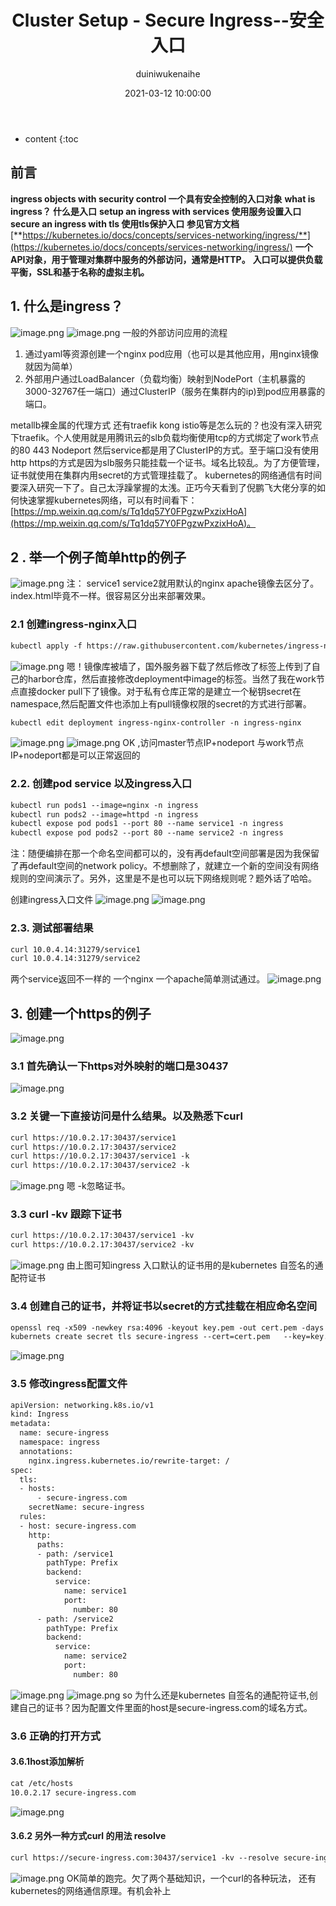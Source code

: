 ﻿---
layout: post
title: Cluster Setup - Secure Ingress--安全入口
date: 2021-03-12 10:00:00
category: cks
tags:  kubernetes cks ingress
author: duiniwukenaihe
---
* content
{:toc
## 前言
**ingress objects with security control             一个具有安全控制的入口对象**
**what is ingress？                           什么是入口**
**setup an ingress with services      使用服务设置入口**
**secure an ingress with tls     使用tls保护入口**
**参见官方文档**
[**https://kubernetes.io/docs/concepts/services-networking/ingress/**](https://kubernetes.io/docs/concepts/services-networking/ingress/)
**一个API对象，用于管理对集群中服务的外部访问，通常是HTTP。**
**入口可以提供负载平衡，SSL和基于名称的虚拟主机。**


## 1. 什么是ingress？
![image.png](https://img-blog.csdnimg.cn/img_convert/4e6d145e2780ab32c18792abbd6fdef0.png#align=left&display=inline&height=416&margin=[objectObject]&name=image.png&originHeight=416&originWidth=835&size=61753&status=done&style=none&width=835)
![image.png](https://img-blog.csdnimg.cn/img_convert/eb3e2a758c769c4b3e2054aa4caea1de.png#align=left&display=inline&height=472&margin=[objectObject]&name=image.png&originHeight=472&originWidth=869&size=77783&status=done&style=none&width=869)
一般的外部访问应用的流程

1. 通过yaml等资源创建一个nginx pod应用（也可以是其他应用，用nginx镜像就因为简单）
1. 外部用户通过LoadBalancer（负载均衡）映射到NodePort（主机暴露的3000-32767任一端口）通过ClusterIP（服务在集群内的ip)到pod应用暴露的端口。



metallb裸金属的代理方式 还有traefik kong  istio等是怎么玩的？也没有深入研究下traefik。个人使用就是用腾讯云的slb负载均衡使用tcp的方式绑定了work节点的80  443 Nodeport 然后service都是用了ClusterIP的方式。至于端口没有使用http https的方式是因为slb服务只能挂载一个证书。域名比较乱。为了方便管理，证书就使用在集群内用secret的方式管理挂载了。
kubernetes的网络通信有时间要深入研究一下了。自己太浮躁掌握的太浅。正巧今天看到了倪鹏飞大佬分享的如何快速掌握kubernetes网络，可以有时间看下：[https://mp.weixin.qq.com/s/Tq1dq57Y0FPgzwPxzixHoA](https://mp.weixin.qq.com/s/Tq1dq57Y0FPgzwPxzixHoA)。


## 2 . 举一个例子简单http的例子


![image.png](https://img-blog.csdnimg.cn/img_convert/ec60c3ad2b337855d4165c6846a95905.png#align=left&display=inline&height=507&margin=[objectObject]&name=image.png&originHeight=507&originWidth=880&size=142244&status=done&style=none&width=880)
注： service1 service2就用默认的nginx  apache镜像去区分了。index.html毕竟不一样。很容易区分出来部署效果。
### 2.1 创建ingress-nginx入口
```html
kubectl apply -f https://raw.githubusercontent.com/kubernetes/ingress-nginx/controller-v0.40.2/deploy/static/provider/baremetal/deploy.yaml
```
![image.png](https://img-blog.csdnimg.cn/img_convert/eab5337ca6d9827e91bce2df54e3ebfc.png#align=left&display=inline&height=615&margin=[objectObject]&name=image.png&originHeight=615&originWidth=1597&size=102091&status=done&style=none&width=1597)
嗯！镜像库被墙了，国外服务器下载了然后修改了标签上传到了自己的harbor仓库，然后直接修改deployment中image的标签。当然了我在work节点直接docker pull下了镜像。对于私有仓库正常的是建立一个秘钥secret在namespace,然后配置文件也添加上有pull镜像权限的secret的方式进行部署。
```html
kubectl edit deployment ingress-nginx-controller -n ingress-nginx
```
![image.png](https://img-blog.csdnimg.cn/img_convert/84e4f82e156de0b0207c64489b2ec96a.png#align=left&display=inline&height=493&margin=[objectObject]&name=image.png&originHeight=493&originWidth=883&size=41918&status=done&style=none&width=883)
![image.png](https://img-blog.csdnimg.cn/img_convert/f05226ac94474ff1c861d09d81cfe155.png#align=left&display=inline&height=317&margin=[objectObject]&name=image.png&originHeight=317&originWidth=1039&size=36464&status=done&style=none&width=1039)
OK ,访问master节点IP+nodeport 与work节点IP+nodeport都是可以正常返回的


### 2.2. 创建pod service 以及ingress入口
```html
kubectl run pods1 --image=nginx -n ingress
kubectl run pods2 --image=httpd -n ingress
kubectl expose pod pods1 --port 80 --name service1 -n ingress
kubectl expose pod pods2 --port 80 --name service2 -n ingress
```
注：随便编排在那一个命名空间都可以的，没有再default空间部署是因为我保留了再default空间的network policy。不想删除了，就建立一个新的空间没有网络规则的空间演示了。另外，这里是不是也可以玩下网络规则呢？题外话了哈哈。


创建ingress入口文件
![image.png](https://img-blog.csdnimg.cn/img_convert/c562b405e5846c7efd2a2a16b271e8e3.png#align=left&display=inline&height=531&margin=[objectObject]&name=image.png&originHeight=531&originWidth=921&size=34669&status=done&style=none&width=921)
![image.png](https://img-blog.csdnimg.cn/img_convert/d0f0592c509a07e369d35cf0834f69ea.png#align=left&display=inline&height=346&margin=[objectObject]&name=image.png&originHeight=346&originWidth=1011&size=55987&status=done&style=none&width=1011)
### 2.3. 测试部署结果
```html
curl 10.0.4.14:31279/service1
curl 10.0.4.14:31279/service2
```
两个service返回不一样的 一个nginx  一个apache简单测试通过。
![image.png](https://img-blog.csdnimg.cn/img_convert/e580130df883d7961169a8aa060e8fa2.png#align=left&display=inline&height=486&margin=[objectObject]&name=image.png&originHeight=486&originWidth=1104&size=49373&status=done&style=none&width=1104)
## 3. 创建一个https的例子


![image.png](https://img-blog.csdnimg.cn/img_convert/a68b5d594fced55b2ce8287200efa9f6.png#align=left&display=inline&height=292&margin=[objectObject]&name=image.png&originHeight=583&originWidth=1114&size=246150&status=done&style=none&width=557)
### 3.1 首先确认一下https对外映射的端口是30437
![image.png](https://img-blog.csdnimg.cn/img_convert/cf3e25e85ca467ef285275c8a74e7659.png#align=left&display=inline&height=53&margin=[objectObject]&name=image.png&originHeight=105&originWidth=1080&size=14343&status=done&style=none&width=540)
### 3.2 关键一下直接访问是什么结果。以及熟悉下curl
```html
curl https://10.0.2.17:30437/service1
curl https://10.0.2.17:30437/service2
curl https://10.0.2.17:30437/service1 -k
curl https://10.0.2.17:30437/service2 -k
```
![image.png](https://img-blog.csdnimg.cn/img_convert/e30e836c55b4ad6ee12041f5780d24cf.png#align=left&display=inline&height=332&margin=[objectObject]&name=image.png&originHeight=663&originWidth=1030&size=74279&status=done&style=none&width=515)
嗯 -k忽略证书。
### 3.3 curl -kv 跟踪下证书
```html
curl https://10.0.2.17:30437/service1 -kv
curl https://10.0.2.17:30437/service2 -kv
```
![image.png](https://img-blog.csdnimg.cn/img_convert/59702af995d54433bbb8505b273a216c.png#align=left&display=inline&height=302&margin=[objectObject]&name=image.png&originHeight=604&originWidth=1159&size=82606&status=done&style=none&width=579.5)
由上图可知ingress 入口默认的证书用的是kubernetes 自签名的通配符证书
### 3.4 创建自己的证书，并将证书以secret的方式挂载在相应命名空间
```html
openssl req -x509 -newkey rsa:4096 -keyout key.pem -out cert.pem -days 365 -nodes
kubernets create secret tls secure-ingress --cert=cert.pem   --key=key.pem -n ingress
```
![image.png](https://img-blog.csdnimg.cn/img_convert/22f8f3cf2da1b75d436e3a717d367d1a.png#align=left&display=inline&height=363&margin=[objectObject]&name=image.png&originHeight=725&originWidth=1294&size=99264&status=done&style=none&width=647)
### 3.5 修改ingress配置文件
```html
apiVersion: networking.k8s.io/v1
kind: Ingress
metadata:
  name: secure-ingress
  namespace: ingress
  annotations:
    nginx.ingress.kubernetes.io/rewrite-target: /
spec:
  tls:
  - hosts:
      - secure-ingress.com
    secretName: secure-ingress
  rules:
  - host: secure-ingress.com
    http:
      paths:
      - path: /service1
        pathType: Prefix
        backend:
          service:
            name: service1
            port:
              number: 80
      - path: /service2
        pathType: Prefix
        backend:
          service:
            name: service2
            port:
              number: 80

```
![image.png](https://img-blog.csdnimg.cn/img_convert/199b4f25dedb9c820552470fb97ca4a0.png#align=left&display=inline&height=272&margin=[objectObject]&name=image.png&originHeight=543&originWidth=1201&size=45708&status=done&style=none&width=600.5)
![image.png](https://img-blog.csdnimg.cn/img_convert/afa32ff5dcc88acd33919de504925a4e.png#align=left&display=inline&height=412&margin=[objectObject]&name=image.png&originHeight=825&originWidth=1202&size=105917&status=done&style=none&width=601)
so  为什么还是kubernetes 自签名的通配符证书,创建自己的证书？因为配置文件里面的host是secure-ingress.com的域名方式。
### 3.6 正确的打开方式
#### 3.6.1host添加解析
```html
cat /etc/hosts
10.0.2.17 secure-ingress.com
```
![image.png](https://img-blog.csdnimg.cn/img_convert/062483bf94bf2f37d1605ce0280c024d.png#align=left&display=inline&height=405&margin=[objectObject]&name=image.png&originHeight=809&originWidth=1137&size=108239&status=done&style=none&width=568.5)


#### 3.6.2 另外一种方式curl 的用法  resolve  
```html
curl https://secure-ingress.com:30437/service1 -kv --resolve secure-ingress.com:30437:10.0.2.17
```


![image.png](https://img-blog.csdnimg.cn/img_convert/117ecdde9b058c565f2f25ea7557f620.png#align=left&display=inline&height=354&margin=[objectObject]&name=image.png&originHeight=708&originWidth=1263&size=100930&status=done&style=none&width=631.5)
OK简单的跑完。欠了两个基础知识，一个curl的各种玩法， 还有kubernetes的网络通信原理。有机会补上


